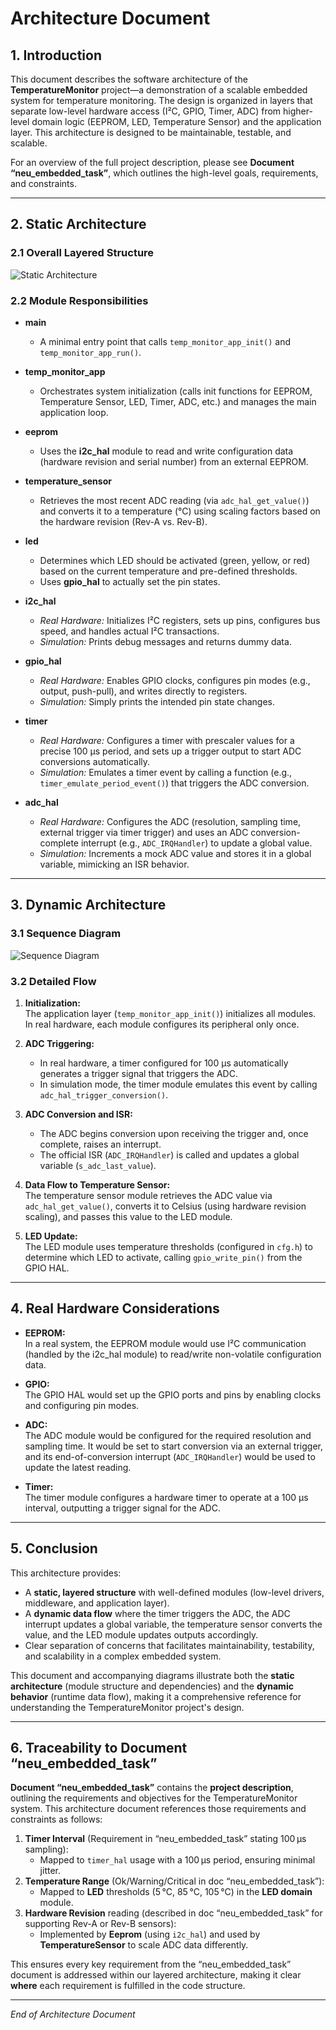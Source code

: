 # Architecture Document

## 1. Introduction

This document describes the software architecture of the **TemperatureMonitor** project—a demonstration of a scalable embedded system for temperature monitoring. The design is organized in layers that separate low-level hardware access (I²C, GPIO, Timer, ADC) from higher-level domain logic (EEPROM, LED, Temperature Sensor) and the application layer. This architecture is designed to be maintainable, testable, and scalable.

For an overview of the full project description, please see **Document “neu_embedded_task”**, which outlines the high-level goals, requirements, and constraints.

---

## 2. Static Architecture

### 2.1 Overall Layered Structure

![Static Architecture](TemperatureMonitor_Static.png)


### 2.2 Module Responsibilities

- **main**  
  - A minimal entry point that calls `temp_monitor_app_init()` and `temp_monitor_app_run()`.

- **temp_monitor_app**  
  - Orchestrates system initialization (calls init functions for EEPROM, Temperature Sensor, LED, Timer, ADC, etc.) and manages the main application loop.

- **eeprom**  
  - Uses the **i2c_hal** module to read and write configuration data (hardware revision and serial number) from an external EEPROM.
  
- **temperature_sensor**  
  - Retrieves the most recent ADC reading (via `adc_hal_get_value()`) and converts it to a temperature (°C) using scaling factors based on the hardware revision (Rev-A vs. Rev-B).

- **led**  
  - Determines which LED should be activated (green, yellow, or red) based on the current temperature and pre-defined thresholds.  
  - Uses **gpio_hal** to actually set the pin states.

- **i2c_hal**  
  - *Real Hardware:* Initializes I²C registers, sets up pins, configures bus speed, and handles actual I²C transactions.  
  - *Simulation:* Prints debug messages and returns dummy data.

- **gpio_hal**  
  - *Real Hardware:* Enables GPIO clocks, configures pin modes (e.g., output, push-pull), and writes directly to registers. 
  - *Simulation:* Simply prints the intended pin state changes.

- **timer**  
  - *Real Hardware:* Configures a timer with prescaler values for a precise 100 µs period, and sets up a trigger output to start ADC conversions automatically.  
  - *Simulation:* Emulates a timer event by calling a function (e.g., `timer_emulate_period_event()`) that triggers the ADC conversion.

- **adc_hal**  
  - *Real Hardware:* Configures the ADC (resolution, sampling time, external trigger via timer trigger) and uses an ADC conversion-complete interrupt (e.g., `ADC_IRQHandler`) to update a global value.  
  - *Simulation:* Increments a mock ADC value and stores it in a global variable, mimicking an ISR behavior.

---

## 3. Dynamic Architecture

### 3.1 Sequence Diagram
![Sequence Diagram](TemperatureMonitor_Sequence_Diagram.png)

### 3.2 Detailed Flow

1. **Initialization:**  
   The application layer (`temp_monitor_app_init()`) initializes all modules. In real hardware, each module configures its peripheral only once.

2. **ADC Triggering:**  
   - In real hardware, a timer configured for 100 µs automatically generates a trigger signal that triggers the ADC.  
   - In simulation mode, the timer module emulates this event by calling `adc_hal_trigger_conversion()`.

3. **ADC Conversion and ISR:**  
   - The ADC begins conversion upon receiving the trigger and, once complete, raises an interrupt.  
   - The official ISR (`ADC_IRQHandler`) is called and updates a global variable (`s_adc_last_value`).


4. **Data Flow to Temperature Sensor:**  
   The temperature sensor module retrieves the ADC value via `adc_hal_get_value()`, converts it to Celsius (using hardware revision scaling), and passes this value to the LED module.

5. **LED Update:**  
   The LED module uses temperature thresholds (configured in `cfg.h`) to determine which LED to activate, calling `gpio_write_pin()` from the GPIO HAL.

---

## 4. Real Hardware Considerations

- **EEPROM:**  
  In a real system, the EEPROM module would use I²C communication (handled by the i2c_hal module) to read/write non-volatile configuration data.

- **GPIO:**  
  The GPIO HAL would set up the GPIO ports and pins by enabling clocks and configuring pin modes.  

- **ADC:**  
  The ADC module would be configured for the required resolution and sampling time. It would be set to start conversion via an external trigger, and its end-of-conversion interrupt (`ADC_IRQHandler`) would be used to update the latest reading.  

- **Timer:**  
  The timer module configures a hardware timer to operate at a 100 µs interval, outputting a trigger signal for the ADC.  

---

## 5. Conclusion

This architecture provides:

- A **static, layered structure** with well-defined modules (low-level drivers, middleware, and application layer).  
- A **dynamic data flow** where the timer triggers the ADC, the ADC interrupt updates a global variable, the temperature sensor converts the value, and the LED module updates outputs accordingly.  
- Clear separation of concerns that facilitates maintainability, testability, and scalability in a complex embedded system.

This document and accompanying diagrams illustrate both the **static architecture** (module structure and dependencies) and the **dynamic behavior** (runtime data flow), making it a comprehensive reference for understanding the TemperatureMonitor project's design.

---

## 6. Traceability to Document “neu_embedded_task”

**Document “neu_embedded_task”** contains the **project description**, outlining the requirements and objectives for the TemperatureMonitor system. This architecture document references those requirements and constraints as follows:

1. **Timer Interval** (Requirement in “neu_embedded_task” stating 100 µs sampling):  
   - Mapped to `timer_hal` usage with a 100 µs period, ensuring minimal jitter.  
2. **Temperature Range** (Ok/Warning/Critical in doc “neu_embedded_task”):  
   - Mapped to **LED** thresholds (5 °C, 85 °C, 105 °C) in the **LED domain** module.  
3. **Hardware Revision** reading (described in doc “neu_embedded_task” for supporting Rev-A or Rev-B sensors):  
   - Implemented by **Eeprom** (using `i2c_hal`) and used by **TemperatureSensor** to scale ADC data differently.  

This ensures every key requirement from the “neu_embedded_task” document is addressed within our layered architecture, making it clear **where** each requirement is fulfilled in the code structure.

---

*End of Architecture Document*
